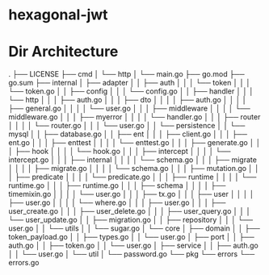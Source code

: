 # hexagonal-jwt


# Dir Architecture
.
├── LICENSE
├── cmd
│   └── http
│       └── main.go
├── go.mod
├── go.sum
├── internal
│   ├── adapter
│   │   ├── auth
│   │   │   └── token
│   │   │       └── token.go
│   │   ├── config
│   │   │   └── config.go
│   │   ├── handler
│   │   │   └── http
│   │   │       ├── auth.go
│   │   │       ├── dto
│   │   │       │   ├── auth.go
│   │   │       │   ├── general.go
│   │   │       │   └── user.go
│   │   │       ├── middleware
│   │   │       │   └── middleware.go
│   │   │       ├── myerror
│   │   │       │   └── handler.go
│   │   │       ├── router
│   │   │       │   └── router.go
│   │   │       └── user.go
│   │   └── persistence
│   │       └── mysql
│   │           ├── database.go
│   │           ├── ent
│   │           │   ├── client.go
│   │           │   ├── ent.go
│   │           │   ├── enttest
│   │           │   │   └── enttest.go
│   │           │   ├── generate.go
│   │           │   ├── hook
│   │           │   │   └── hook.go
│   │           │   ├── intercept
│   │           │   │   └── intercept.go
│   │           │   ├── internal
│   │           │   │   └── schema.go
│   │           │   ├── migrate
│   │           │   │   ├── migrate.go
│   │           │   │   └── schema.go
│   │           │   ├── mutation.go
│   │           │   ├── predicate
│   │           │   │   └── predicate.go
│   │           │   ├── runtime
│   │           │   │   └── runtime.go
│   │           │   ├── runtime.go
│   │           │   ├── schema
│   │           │   │   ├── timemixin.go
│   │           │   │   └── user.go
│   │           │   ├── tx.go
│   │           │   ├── user
│   │           │   │   ├── user.go
│   │           │   │   └── where.go
│   │           │   ├── user.go
│   │           │   ├── user_create.go
│   │           │   ├── user_delete.go
│   │           │   ├── user_query.go
│   │           │   └── user_update.go
│   │           ├── migration.go
│   │           ├── repository
│   │           │   └── user.go
│   │           └── utils
│   │               └── sugar.go
│   └── core
│       ├── domain
│       │   ├── token_payload.go
│       │   ├── types.go
│       │   └── user.go
│       ├── port
│       │   ├── auth.go
│       │   ├── token.go
│       │   └── user.go
│       ├── service
│       │   ├── auth.go
│       │   └── user.go
│       └── util
│           └── password.go
└── pkg
    └── errors
        └── errors.go